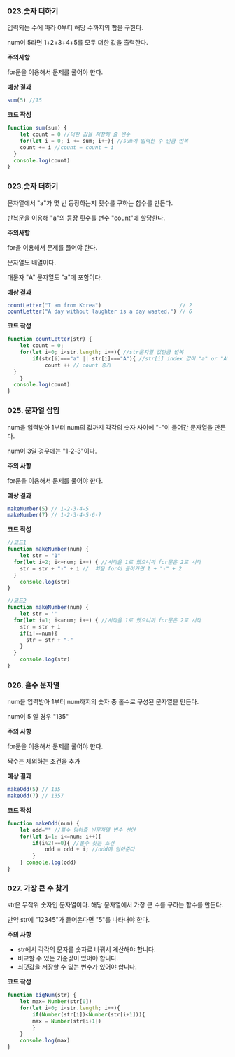 <h3>023.숫자 더하기</h3>

입력되는 수에 따라 0부터 해당 수까지의 합을 구한다.

num이 5라면 1+2+3+4+5를 모두 더한 값을 출력한다.

<b>주의사항</b>

for문을 이용해서 문제를 풀어야 한다. 

<b>예상 결과</b>

```javascript
sum(5) //15
```

<b>코드 작성</b>

```javascript
function sum(sum) {
	let count = 0 //더한 값을 저장해 줄 변수
	for(let i = 0; i <= sum; i++){ //sum에 입력한 수 만큼 반복 
    count += i //count = count + i
  }
  console.log(count) 
}
```



<h3>023.숫자 더하기</h3>

문자열에서 "a"가 몇 번 등장하는지 횟수를 구하는 함수를 만든다.

반복문을 이용해 "a"의 등장 횟수를 변수 "count"에 할당한다.

<b>주의사항</b>

for을 이용해서 문제를 풀어야 한다.

문자열도 배열이다.

대문자 "A" 문자열도 "a"에 포함이다.

<b>예상 결과</b>

```javascript
countLetter("I am from Korea")                         // 2
countLetter("A day without laughter is a day wasted.") // 6
```

<b>코드 작성</b>

```javascript
function countLetter(str) {
	let count = 0;
	for(let i=0; i<str.length; i++){ //str문자열 값만큼 반복
        if(str[i]==="a" || str[i]==="A"){ //str[i] index 값이 "a" or "A" 이면 
            count ++ // count 증가
  }
    }
  console.log(count)
}
```



<h3>025. 문자열 삽입</h3>

num을 입력받아 1부터 num의 값까지 각각의 숫자 사이에 "-"이 들어간 문자열을 만든다.

num이 3일 경우에는 "1-2-3"이다.

<b>주의 사항</b>

for문을 이용해서 문제를 풀어야 한다.

<b>예상 결과</b>

```javascript
makeNumber(5) // 1-2-3-4-5
makeNumber(7) // 1-2-3-4-5-6-7
```

<b>코드 작성</b>

```javascript
//코드1
function makeNumber(num) {
	let str = "1" 
  for(let i=2; i<=num; i++) { //시작을 1로 했으니까 for문은 2로 시작
    str = str + "-" + i //  처음 for이 돌아가면 1 + "-" + 2
  }
	console.log(str)
}

//코드2
function makeNumber(num) {
	let str = '' 
  for(let i=1; i<=num; i++) { //시작을 1로 했으니까 for문은 2로 시작
    str = str + i
    if(i!==num){
      str = str + "-"
    }
  }
	console.log(str)
}
```



<h3>026. 홀수 문자열</h3>

num을 입력받아 1부터 num까지의 숫자 중 홀수로 구성된 문자열을 만든다.

num이 5 일 경우 "135"

<b>주의 사항</b>

for문을 이용해서 문제를 풀어야 한다.

짝수는 제외하는 조건을 추가

<b>예상 결과</b>

```javascript
makeOdd(5) // 135
makeOdd(7) // 1357
```

<b>코드 작성</b>

```javascript
function makeOdd(num) {
    let odd="" //홀수 담아줄 빈문자열 변수 선언
    for(let i=1; i<=num; i++){ 
        if(i%2!==0){ //홀수 찾는 조건
            odd = odd + i; //odd에 담아준다
        }
    } console.log(odd)
}
```



<h3>027. 가장 큰 수 찾기</h3>

str은 무작위 숫자인 문자열이다. 해당 문자열에서 가장 큰 수를 구하는 함수를 만든다.

만약 str에 "12345"가 들어온다면 "5"를 나타내야 한다.

<b>주의 사항</b>

- str에서 각각의 문자를 숫자로 바꿔서 계산해야 합니다.
- 비교할 수 있는 기준값이 있어야 합니다.
- 최댓값을 저장할 수 있는 변수가 있어야 합니다.



<b>코드 작성</b>

```javascript
function bigNum(str) {
	let max= Number(str[0])
	for(let i=0; i<str.length; i++){
		if(Number(str[i])<Number(str[i+1])){
		max = Number(str[i+1])
		}
	}
	console.log(max)
}
```

